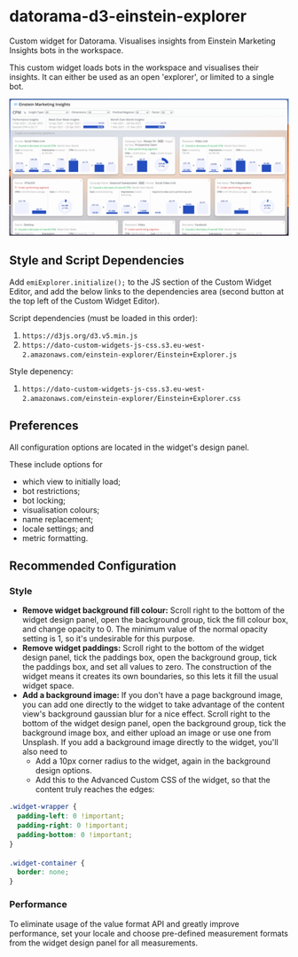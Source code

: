 # datorama-d3-einstein-explorer
Custom widget for Datorama. Visualises insights from Einstein Marketing Insights bots in the workspace.

This custom widget loads bots in the workspace and visualises their insights. It can either be used as an open 'explorer', or limited to a single bot.

![Preview image](image.png)

## Style and Script Dependencies
Add `emiExplorer.initialize();` to the JS section of the Custom Widget Editor, and add the below links to the dependencies area (second button at the top left of the Custom Widget Editor).

Script dependencies (must be loaded in this order):
1. `https://d3js.org/d3.v5.min.js`
2. `https://dato-custom-widgets-js-css.s3.eu-west-2.amazonaws.com/einstein-explorer/Einstein+Explorer.js`

Style depenency:
1. `https://dato-custom-widgets-js-css.s3.eu-west-2.amazonaws.com/einstein-explorer/Einstein+Explorer.css`

## Preferences
All configuration options are located in the widget's design panel.

These include options for
* which view to initially load;
* bot restrictions;
* bot locking;
* visualisation colours;
* name replacement;
* locale settings; and
* metric formatting.

## Recommended Configuration
### Style
* **Remove widget background fill colour:** Scroll right to the bottom of the widget design panel, open the background group, tick the fill colour box, and change opacity to 0. The minimum value of the normal opacity setting is 1, so it's undesirable for this purpose.
* **Remove widget paddings:** Scroll right to the bottom of the widget design panel, tick the paddings box, open the background group, tick the paddings box, and set all values to zero. The construction of the widget means it creates its own boundaries, so this lets it fill the usual widget space.
* **Add a background image:** If you don't have a page background image, you can add one directly to the widget to take advantage of the content view's background gaussian blur for a nice effect. Scroll right to the bottom of the widget design panel, open the background group, tick the background image box, and either upload an image or use one from Unsplash. If you add a background image directly to the widget, you'll also need to
  * Add a 10px corner radius to the widget, again in the background design options.
  * Add this to the Advanced Custom CSS of the widget, so that the content truly reaches the edges:
```css
.widget-wrapper {
  padding-left: 0 !important;
  padding-right: 0 !important;
  padding-bottom: 0 !important;
}

.widget-container {
  border: none;
}
```

### Performance
To eliminate usage of the value format API and greatly improve performance, set your locale and choose pre-defined measurement formats from the widget design panel for all measurements.
